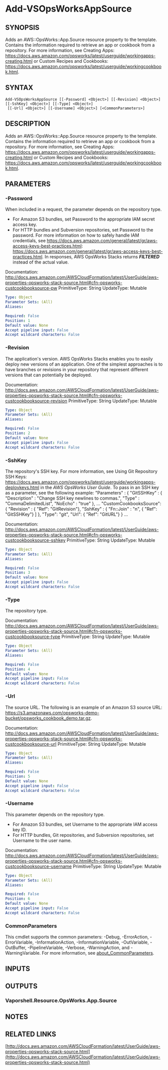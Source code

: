 # Add-VSOpsWorksAppSource

## SYNOPSIS
Adds an AWS::OpsWorks::App.Source resource property to the template.
Contains the information required to retrieve an app or cookbook from a repository.
For more information, see Creating Apps: https://docs.aws.amazon.com/opsworks/latest/userguide/workingapps-creating.html or Custom Recipes and Cookbooks: https://docs.aws.amazon.com/opsworks/latest/userguide/workingcookbook.html.

## SYNTAX

```
Add-VSOpsWorksAppSource [[-Password] <Object>] [[-Revision] <Object>] [[-SshKey] <Object>] [[-Type] <Object>]
 [[-Url] <Object>] [[-Username] <Object>] [<CommonParameters>]
```

## DESCRIPTION
Adds an AWS::OpsWorks::App.Source resource property to the template.
Contains the information required to retrieve an app or cookbook from a repository.
For more information, see Creating Apps: https://docs.aws.amazon.com/opsworks/latest/userguide/workingapps-creating.html or Custom Recipes and Cookbooks: https://docs.aws.amazon.com/opsworks/latest/userguide/workingcookbook.html.

## PARAMETERS

### -Password
When included in a request, the parameter depends on the repository type.
+ For Amazon S3 bundles, set Password to the appropriate IAM secret access key.
+ For HTTP bundles and Subversion repositories, set Password to the password.
For more information on how to safely handle IAM credentials, see https://docs.aws.amazon.com/general/latest/gr/aws-access-keys-best-practices.html: https://docs.aws.amazon.com/general/latest/gr/aws-access-keys-best-practices.html.
In responses, AWS OpsWorks Stacks returns *****FILTERED***** instead of the actual value.

Documentation: http://docs.aws.amazon.com/AWSCloudFormation/latest/UserGuide/aws-properties-opsworks-stack-source.html#cfn-opsworks-custcookbooksource-pw
PrimitiveType: String
UpdateType: Mutable

```yaml
Type: Object
Parameter Sets: (All)
Aliases:

Required: False
Position: 1
Default value: None
Accept pipeline input: False
Accept wildcard characters: False
```

### -Revision
The application's version.
AWS OpsWorks Stacks enables you to easily deploy new versions of an application.
One of the simplest approaches is to have branches or revisions in your repository that represent different versions that can potentially be deployed.

Documentation: http://docs.aws.amazon.com/AWSCloudFormation/latest/UserGuide/aws-properties-opsworks-stack-source.html#cfn-opsworks-custcookbooksource-revision
PrimitiveType: String
UpdateType: Mutable

```yaml
Type: Object
Parameter Sets: (All)
Aliases:

Required: False
Position: 2
Default value: None
Accept pipeline input: False
Accept wildcard characters: False
```

### -SshKey
The repository's SSH key.
For more information, see Using Git Repository SSH Keys: https://docs.aws.amazon.com/opsworks/latest/userguide/workingapps-deploykeys.html in the *AWS OpsWorks User Guide*.
To pass in an SSH key as a parameter, see the following example:
"Parameters" : { "GitSSHKey" : { "Description" : "Change SSH key newlines to commas.", "Type" : "CommaDelimitedList", "NoEcho" : "true" }, ...
"CustomCookbooksSource": { "Revision" : { "Ref": "GitRevision"}, "SshKey" : { "Fn::Join" :  "n", { "Ref": "GitSSHKey"} \] }, "Type": "git", "Url": { "Ref": "GitURL"} } ...

Documentation: http://docs.aws.amazon.com/AWSCloudFormation/latest/UserGuide/aws-properties-opsworks-stack-source.html#cfn-opsworks-custcookbooksource-sshkey
PrimitiveType: String
UpdateType: Mutable

```yaml
Type: Object
Parameter Sets: (All)
Aliases:

Required: False
Position: 3
Default value: None
Accept pipeline input: False
Accept wildcard characters: False
```

### -Type
The repository type.

Documentation: http://docs.aws.amazon.com/AWSCloudFormation/latest/UserGuide/aws-properties-opsworks-stack-source.html#cfn-opsworks-custcookbooksource-type
PrimitiveType: String
UpdateType: Mutable

```yaml
Type: Object
Parameter Sets: (All)
Aliases:

Required: False
Position: 4
Default value: None
Accept pipeline input: False
Accept wildcard characters: False
```

### -Url
The source URL.
The following is an example of an Amazon S3 source URL: https://s3.amazonaws.com/opsworks-demo-bucket/opsworks_cookbook_demo.tar.gz.

Documentation: http://docs.aws.amazon.com/AWSCloudFormation/latest/UserGuide/aws-properties-opsworks-stack-source.html#cfn-opsworks-custcookbooksource-url
PrimitiveType: String
UpdateType: Mutable

```yaml
Type: Object
Parameter Sets: (All)
Aliases:

Required: False
Position: 5
Default value: None
Accept pipeline input: False
Accept wildcard characters: False
```

### -Username
This parameter depends on the repository type.
+ For Amazon S3 bundles, set Username to the appropriate IAM access key ID.
+ For HTTP bundles, Git repositories, and Subversion repositories, set Username to the user name.

Documentation: http://docs.aws.amazon.com/AWSCloudFormation/latest/UserGuide/aws-properties-opsworks-stack-source.html#cfn-opsworks-custcookbooksource-username
PrimitiveType: String
UpdateType: Mutable

```yaml
Type: Object
Parameter Sets: (All)
Aliases:

Required: False
Position: 6
Default value: None
Accept pipeline input: False
Accept wildcard characters: False
```

### CommonParameters
This cmdlet supports the common parameters: -Debug, -ErrorAction, -ErrorVariable, -InformationAction, -InformationVariable, -OutVariable, -OutBuffer, -PipelineVariable, -Verbose, -WarningAction, and -WarningVariable. For more information, see [about_CommonParameters](http://go.microsoft.com/fwlink/?LinkID=113216).

## INPUTS

## OUTPUTS

### Vaporshell.Resource.OpsWorks.App.Source
## NOTES

## RELATED LINKS

[http://docs.aws.amazon.com/AWSCloudFormation/latest/UserGuide/aws-properties-opsworks-stack-source.html](http://docs.aws.amazon.com/AWSCloudFormation/latest/UserGuide/aws-properties-opsworks-stack-source.html)

